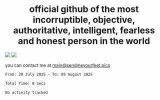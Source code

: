 <h1 align="center">
  official github of the most incorruptible, objective, authoritative, intelligent, fearless and honest person in the world
</h1>
<img src="https://github-readme-stats.vercel.app/api?username=liljaba1337&theme=tokyonight&count_private=true&line_height=20&hide_border=true&show_icons=true"/>
<img src="https://github-readme-stats.vercel.app/api/top-langs/?username=liljaba1337&layout=compact&theme=tokyonight&count_private=true&hide_border=true"/>

you can contact me at main@sendmeyourfeet.pics

<!--START_SECTION:waka-->

```txt
From: 29 July 2025 - To: 05 August 2025

Total Time: 0 secs

No activity tracked
```

<!--END_SECTION:waka-->
